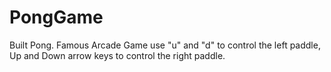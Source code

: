 # PongGame
Built Pong. Famous Arcade Game
use "u" and "d" to control the left paddle, Up and Down arrow keys to control the right paddle.

